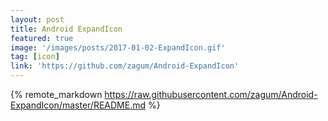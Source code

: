 ```yaml
---
layout: post
title: Android ExpandIcon
featured: true
image: '/images/posts/2017-01-02-ExpandIcon.gif'
tag: [icon]
link: 'https://github.com/zagum/Android-ExpandIcon'
---
```


{% remote_markdown https://raw.githubusercontent.com/zagum/Android-ExpandIcon/master/README.md %}
